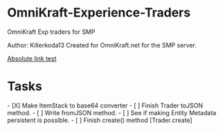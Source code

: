 # OmniKraft-Experience-Traders
OmniKraft Exp traders for SMP

Author: Killerkoda13
Created for OmniKraft.net for the SMP server.

[Absolute link test](https://github.com/killerkoda13/OmniKraft-Experience-Traders/commit/dbe0daaeb28af26ce70efb8a8129d54d4787de79)
<h1>Tasks</h1>
- [X] Make ItemStack to base64 converter
- [ ] Finish Trader toJSON method.
- [ ] Write fromJSON method.
- [ ] See if making Entity Metadata persistent is possible.
- [ ] Finish create() method [Trader.create]



